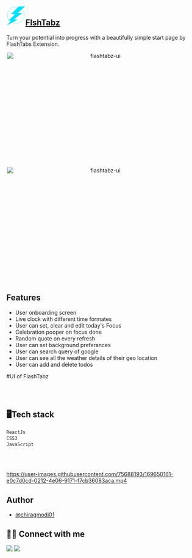 ## <img src="/public/favicon.svg" width="50" height="50" />[FlshTabz](https://flashtabs.vercel.app/)


Turn your potential into progress with a beautifully simple start page by FlashTabs Extension.

<div align="center">
<img src="https://user-images.githubusercontent.com/75688193/169650225-4a6b8235-976c-4d77-ae39-dc86ad8b61d7.png" width="500" height="300" style="display: block; margin: 0 auto" alt="flashtabz-ui"/>
<img src="https://user-images.githubusercontent.com/75688193/169648518-a0e2f8b5-e7e3-4660-98ed-2dd4635b41b3.png" width="500" height="300" style="display: block; margin: 0 auto" alt="flashtabz-ui"/>
</div>

## Features
- User onboarding screen
- Live clock with different time formates
- User can set, clear and edit today's Focus
- Celebration pooper on focus done
- Random quote on every refresh
- User can set background preferances
- User can search query of google
- User can see all the weather details of their geo location
- User can add and delete todos

#UI of FlashTabz



<br />
<br />


## 🖥️Tech stack
    ReactJs
    CSS3
    JavaScript

<br />
<br />

https://user-images.githubusercontent.com/75688193/169650161-e0c7d0cd-0212-4e06-9171-f7cb36083aca.mp4


## Author

- [@chiragmodi01](https://github.com/Chiragmodi01)


## 👨‍💻 Connect with me

<a href="https://twitter.com/ChiragM2020"><img src="https://img.shields.io/badge/Twitter-1DA1F2?style=for-the-badge&logo=twitter&logoColor=white"/></a>
<a href="https://www.linkedin.com/in/chirag-modi-582655202/"><img src="https://img.shields.io/badge/LinkedIn-0077B5?style=for-the-badge&logo=linkedin&logoColor=white"/></a>
